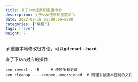 ```yaml
---
title: 关于svn还原和重置命令
description: 关于svn还原和重置命令
date: 2022-08-18 08:00:00+0800
categories: ["编程"]
tags: ["svn"]
weight: 7
---
```



git重置本地修改很方便，可以**git reset --hard**

查了下svn对应的操作:

```shell
svn revert . -R     # 还原所有更改
svn cleanup . --remove-unversioned  # 清理未被版本控制的文件
```
